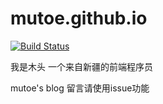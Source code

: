 # mutoe.github.io

[![Build Status](https://travis-ci.org/mutoe/mutoe.github.io.svg?branch=master)](https://travis-ci.org/mutoe/mutoe.github.io)

我是木头 一个来自新疆的前端程序员

mutoe's blog 留言请使用issue功能
